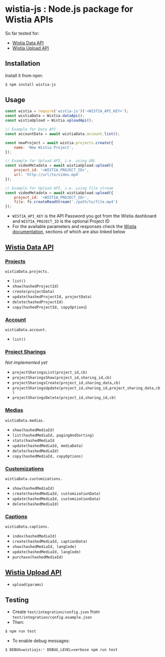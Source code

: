 
# wistia-js : Node.js package for Wistia APIs

So far tested for:

- [Wistia Data API](https://wistia.com/doc/data-api)
- [Wistia Upload API](https://wistia.com/doc/upload-api)

## Installation

Install it from npm:

```bash
$ npm install wistia-js
```

## Usage

```javascript
const wistia = require('wistia-js')('<WISTIA_API_KEY>');
const wistiaData = Wistia.dataApi();
const wistiaUpload = Wistia.uploadApi();

// Example for Data API
const accountData = await wistiaData.account.list();

const newProject = await wistia.projects.create({
	name: 'New Wistia Project',
});

// Example for Upload API, i.e. using URL
const videoMetadata = await wistiaUpload.upload({
	project_id: '<WISTIA_PROJECT_ID>',
	url: 'http://url/to/video.mp4'
});

// Example for Upload API, i.e. using file stream
const videoMetadata = await wistiaUpload.upload({
	project_id: '<WISTIA_PROJECT_ID>',
	file: fs.createReadStream('./path/to/file.mp4')
});
```

* `WISTIA_API_KEY` is the API Password you got from the Wistia dashboard and `WISTIA_PROJECT_ID` is the optional Project ID
* For the available parameters and responses check the [Wistia documentation](https://wistia.com/doc/developers), sections of which are also linked below

## [Wistia Data API](https://wistia.com/doc/data-api)

### [Projects](https://wistia.com/doc/data-api#projects)

`wistiaData.projects.`
- `list()`
- `show(hashedProjectId)`
- `create(projectData)`
- `update(hashedProjectId, projectData)`
- `delete(hashedProjectId)`
- `copy(hashedProjectId, copyOptions`)

### [Account](https://wistia.com/doc/data-api#account)

`wistiaData.account.`
- `list()`

### [Project Sharings](https://wistia.com/doc/data-api#project_sharings)

*Not implemented yet*

- `projectSharingsList(project_id,cb)`
- `projectSharingsShow(project_id,sharing_id,cb)`
- `projectSharingsCreate(project_id,sharing_data,cb)`
- `projectSharingsUpdate(project_id,sharing_id,project_sharing_data,cb)`
- `projectSharingsDelete(project_id,sharing_id,cb)`

### [Medias](https://wistia.com/doc/data-api#medias)

`wistiaData.medias.`
- `show(hashedMediaId)`
- `list(hashedMediaId, pagingAndSorting)`
- `stats(hashedMediaId`
- `update(hashedMediaId, mediaData)`
- `delete(hashedMediaId)`
- `copy(hashedMediaId, copyOptions)`

### [Customizations](https://wistia.com/doc/data-api#customizations)

`wistiaData.customizations.`

- `show(hashedMediaId)`
- `create(hashedMediaId, customizationData)`
- `update(hashedMediaId, customizationData)`
- `delete(hashedMediaId)`

### [Captions](https://wistia.com/doc/data-api#captions)

`wistiaData.captions.`

- `index(hashedMediaId)`
- `create(hashedMediaId, captionData)`
- `show(hashedMediaId, langCode)`
- `update(hashedMediaId, langCode)`
- `purchase(hashedMediaId)`

## [Wistia Upload API](https://wistia.com/doc/upload-api)

- `upload(params)`

## Testing
* Create `test/integration/config.json` from `test/integration/config.example.json`
* Then:

```bash
$ npm run test
```

* To enable debug messages:

```bash
$ DEBUG=wistiajs:* DEBUG_LEVEL=verbose npm run test
```
